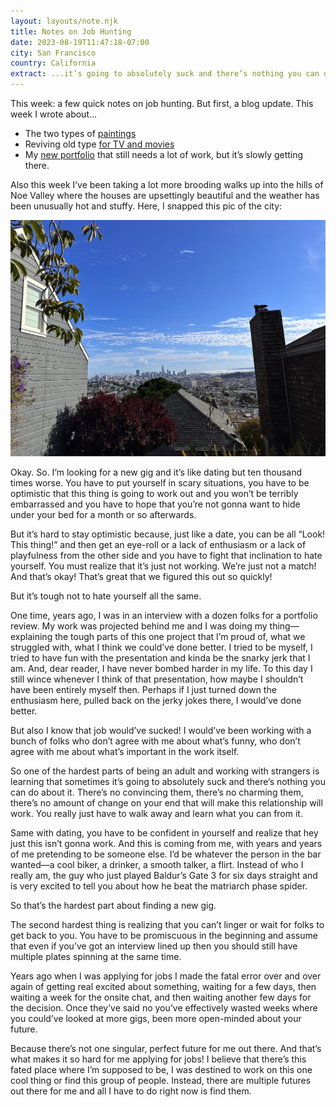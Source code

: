 ```yaml
---
layout: layouts/note.njk
title: Notes on Job Hunting
date: 2023-08-19T11:47:18-07:00
city: San Francisco
country: California
extract: ...it’s going to absolutely suck and there’s nothing you can do about it.
---
```


This week: a few quick notes on job hunting. But first, a blog update. This week I wrote about...

- The two types of [paintings](https://robinrendle.com/notes/a-bar-at-the-folies-bergere/)
- Reviving old type [for TV and movies](https://robinrendle.com/notes/type-revival-for-film-&-tv/)
- My [new portfolio](https://robinrendle.com/notes/where-the-gaps-are/) that still needs a lot of work, but it’s slowly getting there.

Also this week I’ve been taking a lot more brooding walks up into the hills of Noe Valley where the houses are upsettingly beautiful and the weather has been unusually hot and stuffy. Here, I snapped this pic of the city:

![A picture of San Francisco](/images/noe-valley-hill.jpg)

Okay. So. I’m looking for a new gig and it’s like dating but ten thousand times worse. You have to put yourself in scary situations, you have to be optimistic that this thing is going to work out and you won’t be terribly embarrassed and you have to hope that you’re not gonna want to hide under your bed for a month or so afterwards.

But it’s hard to stay optimistic because, just like a date, you can be all “Look! This thing!” and then get an eye-roll or a lack of enthusiasm or a lack of playfulness from the other side and you have to fight that inclination to hate yourself. You must realize that it’s just not working. We’re just not a match! And that’s okay! That’s great that we figured this out so quickly!

But it’s tough not to hate yourself all the same.

One time, years ago, I was in an interview with a dozen folks for a portfolio review. My work was projected behind me and I was doing my thing—explaining the tough parts of this one project that I’m proud of, what we struggled with, what I think we could’ve done better. I tried to be myself, I tried to have fun with the presentation and kinda be the snarky jerk that I am. And, dear reader, I have never bombed harder in my life. To this day I still wince whenever I think of that presentation, how maybe I shouldn’t have been entirely myself then. Perhaps if I just turned down the enthusiasm here, pulled back on the jerky jokes there, I would’ve done better.

But also I know that job would’ve sucked! I would’ve been working with a bunch of folks who don’t agree with me about what’s funny, who don’t agree with me about what’s important in the work itself.

So one of the hardest parts of being an adult and working with strangers is learning that sometimes it’s going to absolutely suck and there’s nothing you can do about it. There’s no convincing them, there’s no charming them, there’s no amount of change on your end that will make this relationship will work. You really just have to walk away and learn what you can from it.

Same with dating, you have to be confident in yourself and realize that hey just this isn’t gonna work. And this is coming from me, with years and years of me pretending to be someone else. I’d be whatever the person in the bar wanted—a cool biker, a drinker, a smooth talker, a flirt. Instead of who I really am, the guy who just played Baldur’s Gate 3 for six days straight and is very excited to tell you about how he beat the matriarch phase spider.

So that’s the hardest part about finding a new gig.

The second hardest thing is realizing that you can’t linger or wait for folks to get back to you. You have to be promiscuous in the beginning and assume that even if you’ve got an interview lined up then you should still have multiple plates spinning at the same time.

Years ago when I was applying for jobs I made the fatal error over and over again of getting real excited about something, waiting for a few days, then waiting a week for the onsite chat, and then waiting another few days for the decision. Once they’ve said no you’ve effectively wasted weeks where you could’ve looked at more gigs, been more open-minded about your future.

Because there’s not one singular, perfect future for me out there. And that’s what makes it so hard for me applying for jobs! I believe that there’s this fated place where I’m supposed to be, I was destined to work on this one cool thing or find this group of people. Instead, there are multiple futures out there for me and all I have to do right now is find them.

